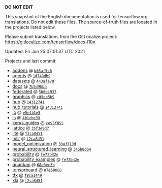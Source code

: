 __DO NOT EDIT__

This snapshot of the English documentation is used for tensorflow.org
translations. Do not edit these files. The source-of-truth files are located in
the projects listed below.

Please submit translations from the GitLocalize project: https://gitlocalize.com/tensorflow/docs-l10n

Updated: Fri Jun 25 07:01:37 UTC 2021

Projects and last commit:

- [addons](https://github.com/tensorflow/addons/tree/master/docs) @ <a href='https://github.com/tensorflow/addons/commit/b68af5c611dd06894ad282ec263a92e1681c83db'><code>b68af5c6</code></a>
- [agents](https://github.com/tensorflow/agents/tree/master/docs) @ <a href='https://github.com/tensorflow/agents/commit/1d748db9b0ff4f7a86faba00c33bd35a10a0b296'><code>1d748db9</code></a>
- [datasets](https://github.com/tensorflow/datasets/tree/master/docs) @ <a href='https://github.com/tensorflow/datasets/commit/443afa7997e5a6a36fc060b74f37c05f7f8db465'><code>443afa79</code></a>
- [docs](https://github.com/tensorflow/docs/tree/master/site/en) @ <a href='https://github.com/tensorflow/docs/commit/7b5d9bbaa2587be9c80da5d50817ab3e25024a28'><code>7b5d9bba</code></a>
- [federated](https://github.com/tensorflow/federated/tree/master/docs) @ <a href='https://github.com/tensorflow/federated/commit/5b6e4937a2ddf92856c043e21cfe341457ef156e'><code>5b6e4937</code></a>
- [graphics](https://github.com/tensorflow/graphics/tree/master/tensorflow_graphics/g3doc) @ <a href='https://github.com/tensorflow/graphics/commit/c05ee5b947bc462881968b4a109a9ba59ff8c6a8'><code>c05ee5b9</code></a>
- [hub](https://github.com/tensorflow/hub/tree/master/docs) @ <a href='https://github.com/tensorflow/hub/commit/1431274176558bb7c02aac53571f103fbb0f1399'><code>14312741</code></a>
- [hub_tutorials](https://github.com/tensorflow/hub/tree/master/examples/colab) @ <a href='https://github.com/tensorflow/hub/commit/1431274176558bb7c02aac53571f103fbb0f1399'><code>14312741</code></a>
- [io](https://github.com/tensorflow/io/tree/master/docs) @ <a href='https://github.com/tensorflow/io/commit/e5e4b1e515c139b3b4298cad3654159222518f9c'><code>e5e4b1e5</code></a>
- [js](https://github.com/tensorflow/tfjs-website/tree/master/docs) @ <a href='https://github.com/tensorflow/tfjs-website/commit/4b1cbe9076f03e713de2772442b86c1e2ce68171'><code>4b1cbe90</code></a>
- [keras_guides](https://github.com/tensorflow/docs/tree/snapshot-keras/site/en/guide/keras) @ <a href='https://github.com/tensorflow/docs/commit/ce95f055f483934b8468d7d8e627a2d3a64737b0'><code>ce95f055</code></a>
- [lattice](https://github.com/tensorflow/lattice/tree/master/docs) @ <a href='https://github.com/tensorflow/lattice/commit/35f3e9d7da7f90a700d7a903e1818e82965f245c'><code>35f3e9d7</code></a>
- [lite](https://github.com/tensorflow/tensorflow/tree/master/tensorflow/lite/g3doc) @ <a href='https://github.com/tensorflow/tensorflow/commit/f2ca8d51c49b9d4136c96c873f4970f3c7fda1ee'><code>f2ca8d51</code></a>
- [mlir](https://github.com/tensorflow/tensorflow/tree/master/tensorflow/compiler/mlir/g3doc) @ <a href='https://github.com/tensorflow/tensorflow/commit/f2ca8d51c49b9d4136c96c873f4970f3c7fda1ee'><code>f2ca8d51</code></a>
- [model_optimization](https://github.com/tensorflow/model-optimization/tree/master/tensorflow_model_optimization/g3doc) @ <a href='https://github.com/tensorflow/model-optimization/commit/33a3718d3686ac260fbe94ff0033ef2c8faafc6e'><code>33a3718d</code></a>
- [neural_structured_learning](https://github.com/tensorflow/neural-structured-learning/tree/master/g3doc) @ <a href='https://github.com/tensorflow/neural-structured-learning/commit/345b8d644dd7745179263bf6dc9aeb8a921528f4'><code>345b8d64</code></a>
- [probability](https://github.com/tensorflow/probability/tree/master/tensorflow_probability/g3doc) @ <a href='https://github.com/tensorflow/probability/commit/fe72b42e6d6d1732fb9788779ae27bb16797c5f4'><code>fe72b42e</code></a>
- [probability_examples](https://github.com/tensorflow/probability/tree/master/tensorflow_probability/examples/jupyter_notebooks) @ <a href='https://github.com/tensorflow/probability/commit/fe72b42e6d6d1732fb9788779ae27bb16797c5f4'><code>fe72b42e</code></a>
- [quantum](https://github.com/tensorflow/quantum/tree/master/docs) @ <a href='https://github.com/tensorflow/quantum/commit/68e0ec3b2407de7c6895cd9b608ad868d1bb5484'><code>68e0ec3b</code></a>
- [tensorboard](https://github.com/tensorflow/tensorboard/tree/master/docs) @ <a href='https://github.com/tensorflow/tensorboard/commit/07e50808d2bddb0007e80074f1696f6211bb9a0e'><code>07e50808</code></a>
- [tfx](https://github.com/tensorflow/tfx/tree/master/docs) @ <a href='https://github.com/tensorflow/tfx/commit/f8ca1449a91231d45077efddc2ecff3b71d3dfda'><code>f8ca1449</code></a>
- [xla](https://github.com/tensorflow/tensorflow/tree/master/tensorflow/compiler/xla/g3doc) @ <a href='https://github.com/tensorflow/tensorflow/commit/f2ca8d51c49b9d4136c96c873f4970f3c7fda1ee'><code>f2ca8d51</code></a>

